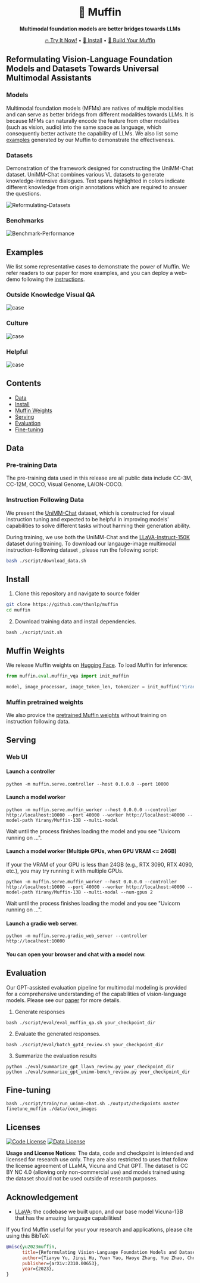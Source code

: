 <div align="center">

# 🥞 Muffin

**Multimodal foundation models are better bridges towards LLMs**
<p align="center">
  <a href="#Serving">🔥 Try It Now!</a> •
  <a href="#Install">🔧 Install</a> •
  <a href=#Fine-tuning> 🙌 Build Your Muffin </a>
</p>

</div>


## Reformulating Vision-Language Foundation Models and Datasets Towards Universal Multimodal Assistants

### Models

Multimodal foundation models (MFMs) are natives of multiple modalities and can serve as better bridegs from different modalities towards LLMs. It is because MFMs can naturally encode the feature from other modalities (such as vision, audio) into the same space as language, which consequently better activate the capability of LLMs. We also list some [examples](#examples) generated by our Muffin to demonstrate the effectiveness.

### Datasets

Demonstration of the framework designed for constructing the UniMM-Chat dataset. UniMM-Chat combines various VL datasets to generate knowledge-intensive dialogues. Text spans highlighted in colors indicate different knowledge from origin annotations which are required to answer the questions.

![Reformulating-Datasets](./assets/images/reformulating_datasets.jpg)

### Benchmarks

![Benchmark-Performance](./assets/images/Benchmark%20Performance.jpg)


## Examples

We list some representative cases to demonstrate the power of Muffin. We refer readers to our paper for more examples, and you can deploy a web-demo following the [instructions](#serving).

### Outside Knowledge Visual QA

![case](./images/case_reasoning.jpg)


### Culture

![case](./assets/images/case-attire.jpg)

### Helpful

![case](./assets/images/case-helpful.jpg)


## Contents
- [Data](#data)
- [Install](#install)
- [Muffin Weights](#muffin-weights)
- [Serving](#serving)
- [Evaluation](#evaluation)
- [Fine-tuning](#fine-tuning)

## Data

### Pre-training Data

The pre-training data used in this release are all public data include CC-3M, CC-12M, COCO, Visual Genome, LAION-COCO.

### Instruction Following Data

We present the [UniMM-Chat](https://huggingface.co/datasets/Yirany/UniMM-Chat) dataset, which is constructed for visual instruction tuning and expected to be helpful in improving models' capabilities to solve different tasks without harming their generation ability.

During training, we use both the UniMM-Chat and the [LLaVA-Instruct-150K]((https://github.com/haotian-liu/LLaVA#data-download)) dataset during training. To download our langauge-image multimodal instruction-folllowing dataset , please run the following script:

```bash
bash ./script/download_data.sh
```


## Install

1. Clone this repository and navigate to source folder
```bash
git clone https://github.com/thunlp/muffin
cd muffin
```

2. Download training data and install dependencies.
```Shell
bash ./script/init.sh
```


## Muffin Weights

We release Muffin weights on [Hugging Face](https://huggingface.co/Yirany/Muffin-13B/tree/main). To load Muffin for inference:

```py
from muffin.eval.muffin_vqa import init_muffin

model, image_processor, image_token_len, tokenizer = init_muffin('Yirany/Muffin-13B')
```


### Muffin pretrained weights

We also provice the [pretrained Muffin weights](https://huggingface.co/Yirany/Muffin-13B-pretrained/tree/main) without training on instruction following data.

## Serving

### Web UI

#### Launch a controller

```Shell
python -m muffin.serve.controller --host 0.0.0.0 --port 10000
```

#### Launch a model worker
```Shell
python -m muffin.serve.muffin_worker --host 0.0.0.0 --controller http://localhost:10000 --port 40000 --worker http://localhost:40000 --model-path Yirany/Muffin-13B --multi-modal
```
Wait until the process finishes loading the model and you see "Uvicorn running on ...".

#### Launch a model worker (Multiple GPUs, when GPU VRAM <= 24GB)

If your the VRAM of your GPU is less than 24GB (e.g., RTX 3090, RTX 4090, etc.), you may try running it with multiple GPUs.

```Shell
python -m muffin.serve.muffin_worker --host 0.0.0.0 --controller http://localhost:10000 --port 40000 --worker http://localhost:40000 --model-path Yirany/Muffin-13B --multi-modal --num-gpus 2
```
Wait until the process finishes loading the model and you see "Uvicorn running on ...".


#### Launch a gradio web server.

```Shell
python -m muffin.serve.gradio_web_server --controller http://localhost:10000
```
#### You can open your browser and chat with a model now.

## Evaluation

Our GPT-assisted evaluation pipeline for multimodal modeling is provided for a comprehensive understanding of the capabilities of vision-language models.  Please see our [paper](https://arxiv.org/abs/2310.00653) for more details.

1. Generate responses

```Shell
bash ./script/eval/eval_muffin_qa.sh your_checkpoint_dir
```

2. Evaluate the generated responses.

```Shell
bash ./script/eval/batch_gpt4_review.sh your_checkpoint_dir
```

3. Summarize the evaluation results

```Shell
python ./eval/summarize_gpt_llava_review.py your_checkpoint_dir
python ./eval/summarize_gpt_unimm-bench_review.py your_checkpoint_dir
```

## Fine-tuning


```Shell
bash ./script/train/run_unimm-chat.sh ./output/checkpoints master finetune_muffin ./data/coco_images
```

## Licenses


[![Code License](https://img.shields.io/badge/Code%20License-Apache_2.0-green.svg)](https://github.com/tatsu-lab/stanford_alpaca/blob/main/LICENSE)
[![Data License](https://img.shields.io/badge/Data%20License-CC%20By%20NC%204.0-red.svg)](https://github.com/tatsu-lab/stanford_alpaca/blob/main/DATA_LICENSE)

**Usage and License Notices**: The data, code and checkpoint is intended and licensed for research use only. They are also restricted to uses that follow the license agreement of LLaMA, Vicuna and Chat GPT. The dataset is CC BY NC 4.0 (allowing only non-commercial use) and models trained using the dataset should not be used outside of research purposes.


## Acknowledgement

- [LLaVA](https://github.com/haotian-liu/LLaVA/tree/main/llava): the codebase we built upon, and our base model Vicuna-13B that has the amazing language capabilities!

If you find Muffin useful for your your research and applications, please cite using this BibTeX:
```bibtex
@misc{yu2023muffin,
      title={Reformulating Vision-Language Foundation Models and Datasets Towards Universal Multimodal Assistants},
      author={Tianyu Yu, Jinyi Hu, Yuan Yao, Haoye Zhang, Yue Zhao, Chongyi Wang, Shan Wang, Yinxv Pan, Jiao Xue, Dahai Li, Zhiyuan Liu, Hai-Tao Zheng, Maosong Sun},
      publisher={arXiv:2310.00653},
      year={2023},
}
```
